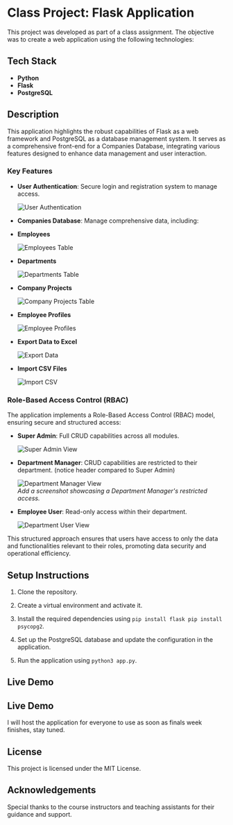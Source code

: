 # Class Project: Flask Application

This project was developed as part of a class assignment. The objective was to create a web application using the following technologies:

## Tech Stack

- **Python**
- **Flask**
- **PostgreSQL**

## Description

This application highlights the robust capabilities of Flask as a web framework and PostgreSQL as a database management system. It serves as a comprehensive front-end for a Companies Database, integrating various features designed to enhance data management and user interaction.

### Key Features

- **User Authentication**: Secure login and registration system to manage access.
  
  ![User Authentication](public/login.png)

- **Companies Database**: Manage comprehensive data, including:

-   **Employees**

    ![Employees Table](public/home.png)
    
  - **Departments**

    ![Departments Table](public/department.png)

  - **Company Projects**

    ![Company Projects Table](public/project.png)   

  - **Employee Profiles**

    ![Employee Profiles](public/profile.png)  

  - **Export Data to Excel**

    ![Export Data](public/export.png)

  - **Import CSV Files**

    ![Import CSV](public/insert-csv.png)

### Role-Based Access Control (RBAC)

The application implements a Role-Based Access Control (RBAC) model, ensuring secure and structured access:

- **Super Admin**: Full CRUD capabilities across all modules.
  
  ![Super Admin View](public/home.png)

- **Department Manager**: CRUD capabilities are restricted to their department. (notice header compared to Super Admin)
  
  ![Department Manager View](public/role2.png)  
  *Add a screenshot showcasing a Department Manager's restricted access.*

- **Employee User**: Read-only access within their department.
  
  ![Department User View](public/role3.png)  

This structured approach ensures that users have access to only the data and functionalities relevant to their roles, promoting data security and operational efficiency.

## Setup Instructions

1. Clone the repository.

2. Create a virtual environment and activate it.

3. Install the required dependencies using `pip install flask pip install psycopg2`.

4. Set up the PostgreSQL database and update the configuration in the application.  

5. Run the application using `python3 app.py`.  

## Live Demo


## Live Demo

I will host the application for everyone to use as soon as finals week finishes, stay tuned.

## License

This project is licensed under the MIT License.

## Acknowledgements

Special thanks to the course instructors and teaching assistants for their guidance and support.

